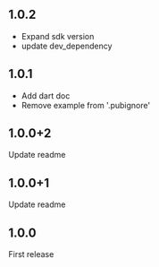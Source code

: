 ## 1.0.2
* Expand sdk version
* update dev_dependency

## 1.0.1

* Add dart doc
* Remove example from '.pubignore'

## 1.0.0+2

Update readme

## 1.0.0+1

Update readme

## 1.0.0

First release
